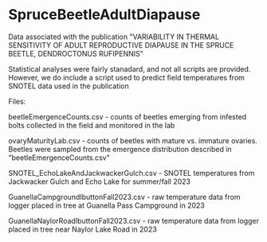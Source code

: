 # SpruceBeetleAdultDiapause

Data associated with the publication "VARIABILITY IN THERMAL SENSITIVITY OF ADULT REPRODUCTIVE DIAPAUSE IN THE SPRUCE BEETLE, DENDROCTONUS RUFIPENNIS"

Statistical analyses were fairly stanadard, and not all scripts are provided. However, we do include a script used to predict field temperatures from SNOTEL data used in the publication

Files:

beetleEmergenceCounts.csv - counts of beetles emerging from infested bolts collected in the field and monitored in the lab

ovaryMaturityLab.csv - counts of beetles with mature vs. immature ovaries. Beetles were sampled from the emergence distribution described in "beetleEmergenceCounts.csv"

SNOTEL_EchoLakeAndJackwackerGulch.csv - SNOTEL temperatures from Jackwacker Gulch and Echo Lake for summer/fall 2023

GuanellaCampgroundIbuttonFall2023.csv - raw temperature data from logger placed in tree at Guanella Pass Campground in 2023

GuanellaNaylorRoadIbuttonFall2023.csv - raw temperature data from logger placed in tree near Naylor Lake Road in 2023

